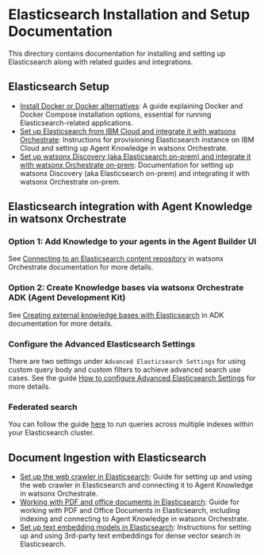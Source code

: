 # Elasticsearch Installation and Setup Documentation

This directory contains documentation for installing and setting up Elasticsearch along with related guides and integrations.

## Elasticsearch Setup
- [Install Docker or Docker alternatives](how_to_install_docker.md): A guide explaining Docker and Docker Compose installation options, essential for running Elasticsearch-related applications.
- [Set up Elasticsearch from IBM Cloud and integrate it with watsonx Orchestrate](ICD_Elasticsearch_install_and_setup.md): Instructions for provisioning Elasticsearch instance on IBM Cloud and setting up Agent Knowledge in watsonx Orchestrate.
- [Set up watsonx Discovery (aka Elasticsearch on-prem) and integrate it with watsonx Orchestrate on-prem](watsonx_discovery_install_and_setup.md): Documentation for setting up watsonx Discovery (aka Elasticsearch on-prem) and integrating it with watsonx Orchestrate on-prem.

## Elasticsearch integration with Agent Knowledge in watsonx Orchestrate 
### Option 1: Add Knowledge to your agents in the Agent Builder UI
See [Connecting to an Elasticsearch content repository](https://www.ibm.com/docs/en/watsonx/watson-orchestrate/base?topic=agents-connecting-elasticsearch-content-repository) in watsonx Orchestrate documentation for more details.

### Option 2: Create Knowledge bases via watsonx Orchestrate ADK (Agent Development Kit)
See [Creating external knowledge bases with Elasticsearch](https://developer.watson-orchestrate.ibm.com/knowledge_base/build_kb#elasticsearch) in ADK documentation for more details.

### Configure the Advanced Elasticsearch Settings
There are two settings under `Advanced Elasticsearch Settings` for using custom query body and custom filters to achieve advanced search use cases. See the guide [How to configure Advanced Elasticsearch Settings](./how_to_configure_advanced_elasticsearch_settings.md) for more details. 

### Federated search
You can follow the guide [here](federated_search.md) to run queries across multiple indexes within your Elasticsearch cluster.

## Document Ingestion with Elasticsearch
- [Set up the web crawler in Elasticsearch](how_to_use_web_crawler_in_elasticsearch.md): Guide for setting up and using the web crawler in Elasticsearch and connecting it to Agent Knowledge in watsonx Orchestrate.
- [Working with PDF and office documents in Elasticsearch](how_to_index_pdf_and_office_documents_elasticsearch.md): Guide for working with PDF and Office Documents in Elasticsearch, including indexing and connecting to Agent Knowledge in watsonx Orchestrate.
- [Set up text embedding models in Elasticsearch](text_embedding_deploy_and_use.md): Instructions for setting up and using 3rd-party text embeddings for dense vector search in Elasticsearch.
